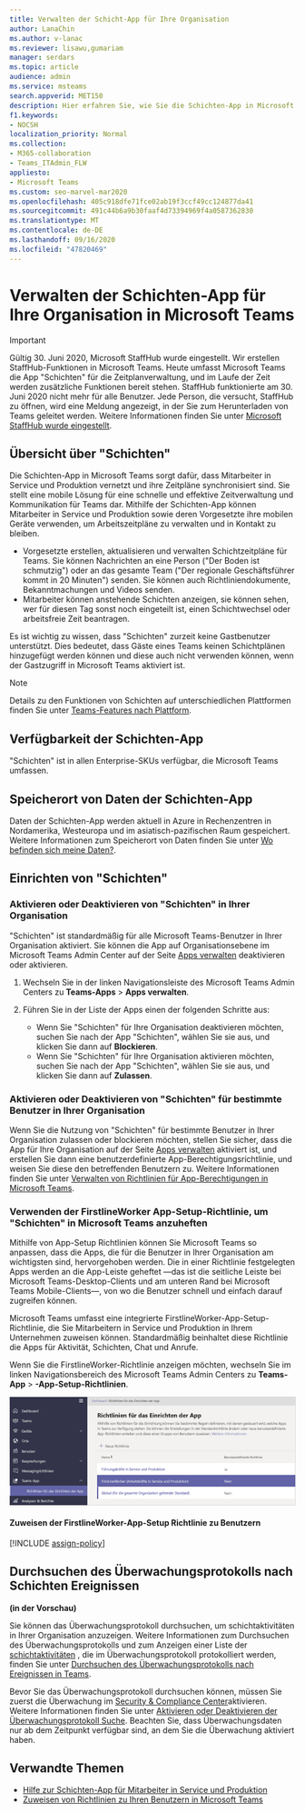 ```yaml
---
title: Verwalten der Schicht-App für Ihre Organisation
author: LanaChin
ms.author: v-lanac
ms.reviewer: lisawu,gumariam
manager: serdars
ms.topic: article
audience: admin
ms.service: msteams
search.appverid: MET150
description: Hier erfahren Sie, wie Sie die Schichten-App in Microsoft Teams für Mitarbeiter in Service und Produktion in Ihrer Organisation einrichten und verwalten können.
f1.keywords:
- NOCSH
localization_priority: Normal
ms.collection:
- M365-collaboration
- Teams_ITAdmin_FLW
appliesto:
- Microsoft Teams
ms.custom: seo-marvel-mar2020
ms.openlocfilehash: 405c918dfe71fce02ab19f3ccf49cc124877da41
ms.sourcegitcommit: 491c44b6a9b30faaf4d73394969f4a0587362830
ms.translationtype: MT
ms.contentlocale: de-DE
ms.lasthandoff: 09/16/2020
ms.locfileid: "47820469"
---
```

# <a name="manage-the-shifts-app-for-your-organization-in-microsoft-teams"></a>Verwalten der Schichten-App für Ihre Organisation in Microsoft Teams

> [!IMPORTANT]
> Gültig 30. Juni 2020, Microsoft StaffHub wurde eingestellt. Wir erstellen StaffHub-Funktionen in Microsoft Teams. Heute umfasst Microsoft Teams die App "Schichten" für die Zeitplanverwaltung, und im Laufe der Zeit werden zusätzliche Funktionen bereit stehen. StaffHub funktionierte am 30. Juni 2020 nicht mehr für alle Benutzer. Jede Person, die versucht, StaffHub zu öffnen, wird eine Meldung angezeigt, in der Sie zum Herunterladen von Teams geleitet werden. Weitere Informationen finden Sie unter [Microsoft StaffHub wurde eingestellt](microsoft-staffhub-to-be-retired.md).  

## <a name="overview-of-shifts"></a>Übersicht über "Schichten"

Die Schichten-App in Microsoft Teams sorgt dafür, dass Mitarbeiter in Service und Produktion vernetzt und ihre Zeitpläne synchronisiert sind. Sie stellt eine mobile Lösung für eine schnelle und effektive Zeitverwaltung und Kommunikation für Teams dar. Mithilfe der Schichten-App können Mitarbeiter in Service und Produktion sowie deren Vorgesetzte ihre mobilen Geräte verwenden, um Arbeitszeitpläne zu verwalten und in Kontakt zu bleiben.

- Vorgesetzte erstellen, aktualisieren und verwalten Schichtzeitpläne für Teams. Sie können Nachrichten an eine Person ("Der Boden ist schmutzig") oder an das gesamte Team ("Der regionale Geschäftsführer kommt in 20 Minuten") senden. Sie können auch Richtliniendokumente, Bekanntmachungen und Videos senden. 
- Mitarbeiter können anstehende Schichten anzeigen, sie können sehen, wer für diesen Tag sonst noch eingeteilt ist, einen Schichtwechsel oder arbeitsfreie Zeit beantragen. 

Es ist wichtig zu wissen, dass "Schichten" zurzeit keine Gastbenutzer unterstützt. Dies bedeutet, dass Gäste eines Teams keinen Schichtplänen hinzugefügt werden können und diese auch nicht verwenden können, wenn der Gastzugriff in Microsoft Teams aktiviert ist. 

> [!Note]
> Details zu den Funktionen von Schichten auf unterschiedlichen Plattformen finden Sie unter [Teams-Features nach Plattform](https://support.microsoft.com/office/teams-features-by-platform-debe7ff4-7db4-4138-b7d0-fcc276f392d3).

## <a name="availability-of-shifts"></a>Verfügbarkeit der Schichten-App

"Schichten" ist in allen Enterprise-SKUs verfügbar, die Microsoft Teams umfassen.

## <a name="location-of-shifts-data"></a>Speicherort von Daten der Schichten-App

Daten der Schichten-App werden aktuell in Azure in Rechenzentren in Nordamerika, Westeuropa und im asiatisch-pazifischen Raum gespeichert. Weitere Informationen zum Speicherort von Daten finden Sie unter [Wo befinden sich meine Daten?](http://o365datacentermap.azurewebsites.net/).

## <a name="set-up-shifts"></a>Einrichten von "Schichten"

### <a name="enable-or-disable-shifts-in-your-organization"></a>Aktivieren oder Deaktivieren von "Schichten" in Ihrer Organisation

"Schichten" ist standardmäßig für alle Microsoft Teams-Benutzer in Ihrer Organisation aktiviert. Sie können die App auf Organisationsebene im Microsoft Teams Admin Center auf der Seite [Apps verwalten](../../manage-apps.md) deaktivieren oder aktivieren.

1. Wechseln Sie in der linken Navigationsleiste des Microsoft Teams Admin Centers zu **Teams-Apps** > **Apps verwalten**.
2. Führen Sie in der Liste der Apps einen der folgenden Schritte aus:

    - Wenn Sie "Schichten" für Ihre Organisation deaktivieren möchten, suchen Sie nach der App "Schichten", wählen Sie sie aus, und klicken Sie dann auf **Blockieren**.
    - Wenn Sie "Schichten" für Ihre Organisation aktivieren möchten, suchen Sie nach der App "Schichten", wählen Sie sie aus, und klicken Sie dann auf **Zulassen**.

### <a name="enable-or-disable-shifts-for-specific-users-in-your-organization"></a>Aktivieren oder Deaktivieren von "Schichten" für bestimmte Benutzer in Ihrer Organisation

Wenn Sie die Nutzung von "Schichten" für bestimmte Benutzer in Ihrer Organisation zulassen oder blockieren möchten, stellen Sie sicher, dass die App für Ihre Organisation auf der Seite [Apps verwalten](../../manage-apps.md) aktiviert ist, und erstellen Sie dann eine benutzerdefinierte App-Berechtigungsrichtlinie, und weisen Sie diese den betreffenden Benutzern zu. Weitere Informationen finden Sie unter [Verwalten von Richtlinien für App-Berechtigungen in Microsoft Teams](../../teams-app-permission-policies.md).

### <a name="use-the-firstlineworker-app-setup-policy-to-pin-shifts-to-teams"></a>Verwenden der FirstlineWorker App-Setup-Richtlinie, um "Schichten" in Microsoft Teams anzuheften

Mithilfe von App-Setup Richtlinien können Sie Microsoft Teams so anpassen, dass die Apps, die für die Benutzer in Ihrer Organisation am wichtigsten sind, hervorgehoben werden. Die in einer Richtlinie festgelegten Apps werden an die App-Leiste geheftet &mdash;das ist die seitliche Leiste bei Microsoft Teams-Desktop-Clients und am unteren Rand bei Microsoft Teams Mobile-Clients&mdash;, von wo die Benutzer schnell und einfach darauf zugreifen können.
 
Microsoft Teams umfasst eine integrierte FirstlineWorker-App-Setup-Richtlinie, die Sie Mitarbeitern in Service und Produktion in Ihrem Unternehmen zuweisen können. Standardmäßig beinhaltet diese Richtlinie die Apps für Aktivität, Schichten, Chat und Anrufe. 

Wenn Sie die FirstlineWorker-Richtlinie anzeigen möchten, wechseln Sie im linken Navigationsbereich des Microsoft Teams Admin Centers zu **Teams-App** > **-App-Setup-Richtlinien**.

![Screenshot der FirstlineWorker-App-Setup-Richtlinie](../../media/firstline-worker-app-setup-policy.png "Screenshot der FirstlineWorker-App-Setup-Richtlinie im Microsoft Teams Admin Center")

#### <a name="assign-the-firstlineworker-app-setup-policy-to-users"></a>Zuweisen der FirstlineWorker-App-Setup Richtlinie zu Benutzern

[!INCLUDE [assign-policy](../../includes/assign-policy.md)]

## <a name="search-the-audit-log-for-shifts-events"></a>Durchsuchen des Überwachungsprotokolls nach Schichten Ereignissen

**(in der Vorschau)**

Sie können das Überwachungsprotokoll durchsuchen, um schichtaktivitäten in Ihrer Organisation anzuzeigen.  Weitere Informationen zum Durchsuchen des Überwachungsprotokolls und zum Anzeigen einer Liste der [schichtaktivitäten](../../audit-log-events.md#shifts-in-teams-activities) , die im Überwachungsprotokoll protokolliert werden, finden Sie unter [Durchsuchen des Überwachungsprotokolls nach Ereignissen in Teams](../../audit-log-events.md).

Bevor Sie das Überwachungsprotokoll durchsuchen können, müssen Sie zuerst die Überwachung im [Security & Compliance Center](https://protection.office.com)aktivieren. Weitere Informationen finden Sie unter [Aktivieren oder Deaktivieren der Überwachungsprotokoll Suche](https://support.office.com/article/Turn-Office-365-audit-log-search-on-or-off-e893b19a-660c-41f2-9074-d3631c95a014). Beachten Sie, dass Überwachungsdaten nur ab dem Zeitpunkt verfügbar sind, an dem Sie die Überwachung aktiviert haben.

## <a name="related-topics"></a>Verwandte Themen

- [Hilfe zur Schichten-App für Mitarbeiter in Service und Produktion](https://support.office.com/article/apps-and-services-cc1fba57-9900-4634-8306-2360a40c665b)
- [Zuweisen von Richtlinien zu Ihren Benutzern in Microsoft Teams](../../assign-policies.md)
